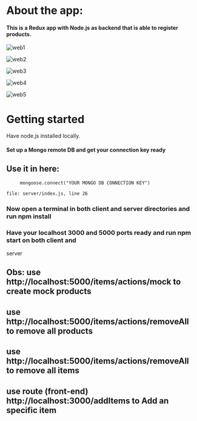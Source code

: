 # About the app: 

#### This is a Redux app with Node.js as backend that is able to register products.

![web1](https://user-images.githubusercontent.com/45298748/160019683-158f1a69-b2f1-445f-8e69-df11c37f2fca.png)

![web2](https://user-images.githubusercontent.com/45298748/160019719-7330bae4-7dcb-49dc-8ec7-ef49746435f5.png)

![web3](https://user-images.githubusercontent.com/45298748/160019735-7bb3bae0-53b5-4bcc-9e40-5250a1a9cf45.png)

![web4](https://user-images.githubusercontent.com/45298748/160019742-b04c43b0-d50e-46d8-a10b-a432051b1cdd.png)

![web5](https://user-images.githubusercontent.com/45298748/160019749-41d75574-b4cb-4612-b14b-9fc091d0e8c3.png)



# Getting started
 Have node.js installed locally.

#### Set up a Mongo remote DB and get your connection key ready

## Use it in here:

         mongoose.connect("YOUR MONGO DB CONNECTION KEY")

    file: server/index.js, line 26

### Now open a terminal in both client and server directories and run **npm install**


### Have your localhost 3000 and 5000 ports ready and run **npm start** on both client and 
server


## Obs: use http://localhost:5000/items/actions/mock to **create mock products**
##      use http://localhost:5000/items/actions/removeAll to **remove all products**
##      use http://localhost:5000/items/actions/removeAll to **remove all items**
##      use route (front-end) http://localhost:3000/addItems to **Add an specific item**
